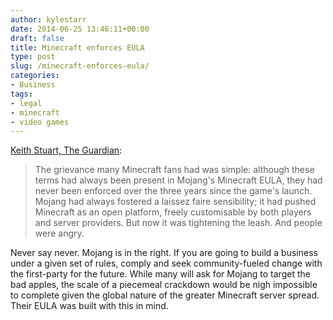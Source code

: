 ```yaml
---
author: kylestarr
date: 2014-06-25 13:46:11+00:00
draft: false
title: Minecraft enforces EULA
type: post
slug: /minecraft-enforces-eula/
categories:
- Business
tags:
- legal
- minecraft
- video games
---
```


[Keith Stuart, The Guardian](http://www.theguardian.com/technology/2014/jun/24/minecraft-how-a-change-to-the-rules-is-tearing-the-community-apart):

> The grievance many Minecraft fans had was simple: although these terms had always been present in Mojang's Minecraft EULA, they had never been enforced over the three years since the game's launch. Mojang had always fostered a laissez faire sensibility; it had pushed Minecraft as an open platform, freely customisable by both players and server providers. But now it was tightening the leash. And people were angry.

Never say never. Mojang is in the right. If you are going to build a business under a given set of rules, comply and seek community-fueled change with the first-party for the future. While many will ask for Mojang to target the bad apples, the scale of a piecemeal crackdown would be nigh impossible to complete given the global nature of the greater Minecraft server spread. Their EULA was built with this in mind.
